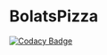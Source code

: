 # BolatsPizza

[![Codacy Badge](https://api.codacy.com/project/badge/Grade/1de270a6cd184011b926e9edd1a53f03)](https://app.codacy.com/app/RyanPallman/BolatsPizza?utm_source=github.com&utm_medium=referral&utm_content=RyanPallman/BolatsPizza&utm_campaign=Badge_Grade_Settings)
